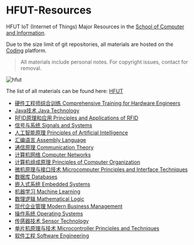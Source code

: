 # HFUT-Resources

HFUT IoT (Internet of Things) Major Resources in the [School of Computer and Information](https://ci.hfut.edu.cn/). 

Due to the size limit of git repositories, all materials are hosted on the [Coding](https://bareth.coding.net/p/hfut/repos) platform.

> All materials include personal notes. For copyright issues, contact for removal.

![hfut](https://gitee.com/siruzhong/images2/raw/master//img/hfut.png) 

The list of all materials can be found here: [HFUT](https://bareth.coding.net/p/hfut/repos)

+ [硬件工程师综合训练 Comprehensive Training for Hardware Engineers](https://bareth.coding.net/p/hfut/d/Comprehensive-training-for-hardware-engineers/git) 
+ [Java技术 Java Technology](https://bareth.coding.net/p/hfut/d/Java-technology/git) 
+ [RFID原理和应用 Principles and Applications of RFID](https://bareth.coding.net/p/hfut/d/RFID-principle-and-application/git) 
+ [信号与系统 Signals and Systems](https://bareth.coding.net/p/hfut/d/Signals-and-Systems/git) 
+ [人工智能原理 Principles of Artificial Intelligence](https://bareth.coding.net/p/hfut/d/artificial-intelligence/git) 
+ [汇编语言 Assembly Language](https://bareth.coding.net/p/hfut/d/assembly-language/git) 
+ [通信原理 Communication Theory](https://bareth.coding.net/p/hfut/d/communication-theory/git) 
+ [计算机网络 Computer Networks](https://bareth.coding.net/p/hfut/d/computer-networks/git) 
+ [计算机组成原理 Principles of Computer Organization](https://bareth.coding.net/p/hfut/d/computer-organization/git) 
+ [微机原理与接口技术 Microcomputer Principles and Interface Techniques](https://bareth.coding.net/p/hfut/d/computer-principles-and-interface-techniques/git) 
+ [数据库 Databases](https://bareth.coding.net/p/hfut/d/database/git) 
+ [嵌入式系统 Embedded Systems](https://bareth.coding.net/p/hfut/d/embedded-system/git) 
+ [机器学习 Machine Learning](https://bareth.coding.net/p/hfut/d/machine-learning/git) 
+ [数理逻辑 Mathematical Logic](https://bareth.coding.net/p/hfut/d/mathematical-logic/git) 
+ [现代企业管理 Modern Business Management](https://bareth.coding.net/p/hfut/d/modern-business-management/git) 
+ [操作系统 Operating Systems](https://bareth.coding.net/p/hfut/d/operating-system/git) 
+ [传感器技术 Sensor Technology](https://bareth.coding.net/p/hfut/d/sensor-technology/git) 
+ [单片机原理与技术 Microcontroller Principles and Techniques](https://bareth.coding.net/p/hfut/d/singlechip/git) 
+ [软件工程 Software Engineering](https://bareth.coding.net/p/hfut/d/software-engineering/git) 
